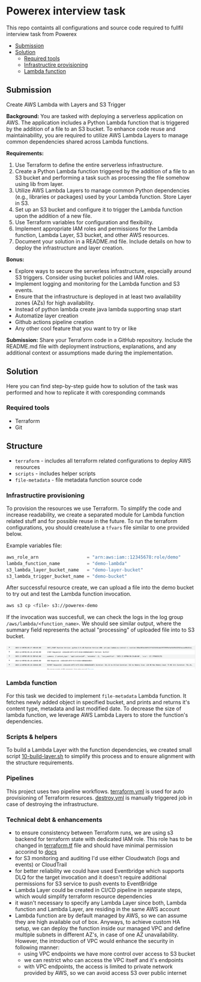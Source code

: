 # Powerex interview task

This repo containts all configurations and source code required to fullfil interview task from Powerex

- [Submission](#submission)
- [Solution](#solution)
  - [Required tools](#required-tools)
  - [Infrastructire provisioning](#infrastructire-provisioning)
  - [Lambda function](#lambda-function)

## Submission

Create AWS Lambda with Layers and S3 Trigger

**Background:**
You are tasked with deploying a serverless application on AWS.
The application includes a Python Lambda function that is triggered by the addition of a file to an S3 bucket.
To enhance code reuse and maintainability, you are required to utilize AWS Lambda Layers to manage common dependencies shared across Lambda functions.

**Requirements:**

1. Use Terraform to define the entire serverless infrastructure.
2. Create a Python Lambda function triggered by the addition of a file to an S3 bucket and performing a task such as processing the file somehow using lib from layer.
3. Utilize AWS Lambda Layers to manage common Python dependencies (e.g., libraries or packages) used by your Lambda function. Store Layer in S3.
4. Set up an S3 bucket and configure it to trigger the Lambda function upon the addition of a new file.
5. Use Terraform variables for configuration and flexibility.
6. Implement appropriate IAM roles and permissions for the Lambda function, Lambda Layer, S3 bucket, and other AWS resources.
7. Document your solution in a README.md file. Include details on how to deploy the infrastructure and layer creation.

**Bonus:**

- Explore ways to secure the serverless infrastructure, especially around S3 triggers. Consider using bucket policies and IAM roles.
- Implement logging and monitoring for the Lambda function and S3 events.
- Ensure that the infrastructure is deployed in at least two availability zones (AZs) for high availability.
- Instead of python lambda create java lambda supporting snap start
- Automatize layer creation
- Github actions pipeline creation
- Any other cool feature that you want to try or like

**Submission:**
Share your Terraform code in a GitHub repository. Include the README.md file with deployment instructions, explanations, and any additional context or assumptions made during the implementation.

## Solution

Here you can find step-by-step guide how to solution of the task was performed and how to replicate it with coresponding commands

### Required tools

- Terraform
- Git

## Structure

- `terraform` - includes all terraform related configurations to deploy AWS resources
- `scripts` - includes helper scripts
- `file-metadata` - file metadata function source code

### Infrastructire provisioning

To provision the resources we use Terraform. To simplify the code and increase readability, we create a separated module for Lambda function related stuff and for possible reuse in the future. To run the terraform configurations, you should create/use a `tfvars` file similar to one provided below.

Example variables file:

```terraform
aws_role_arn                  = "arn:aws:iam::12345678:role/demo"
lambda_function_name          = "demo-lambda"
s3_lambda_layer_bucket_name   = "demo-layer-bucket"
s3_lambda_trigger_bucket_name = "demo-bucket"
```

After successful resource create, we can upload a file into the demo bucket to try out and test the Lambda function invocation.

```bash
aws s3 cp <file> s3://powerex-demo
```

If the invocation was succesfull, we can check the logs in the log group `/aws/lambda/<function_name>`. We should see similar output, where the summary field represents the actual "processing" of uploaded file into to S3 bucket.

![log_output](image.png)

### Lambda function

For this task we decided to implement `file-metadata` Lambda function. It fetches newly added object in specified bucket, and prints and returns it's content type, metadata and last modified date. To decrease the size of lambda function, we leverage AWS Lambda Layers to store the function's dependencies.

### Scripts & helpers

To build a Lambda Layer with the function dependencies, we created small script [10-build-layer.sh](./scripts/10-build-layer.sh) to simplify this process and to ensure alignment with the structure requirements.

### Pipelines

This project uses two pipeline workflows. [terraform.yml](./.github/workflows/terraform.yml) is used for auto provisioning of Terraform resurces. [destroy.yml](./.github/workflows/destroy.yml) is manually triggered job in case of destroying the infrastructure.

### Technical debt & enhancements

- to ensure consistency between Terraform runs, we are using s3 backend for terraform state with dedicated IAM role. This role has to be changed in [terraform.tf](./terraform/terraform.tf#L17) file and should have minimal permission accorind to [docs](https://developer.hashicorp.com/terraform/language/settings/backends/s3#s3-bucket-permissions)
- for S3 monitoring and auditing I'd use either Cloudwatch (logs and events) or CloudTrail
- for better reliability we could have used Eventbridge which supports DLQ for the target invocation and it doesn't require additional permissions for S3 service to push events to EventBridge
- Lambda Layer could be created in CI/CD pipeline in separate steps, which would simplify terraform resource dependencies
- it wasn't necessary to specify any Lambda Layer since both, Lambda function and Lambda Layer, are residing in the same AWS account
- Lambda function are by default managed by AWS, so we can assume they are high available out of box. Anyways, to achieve custom HA setup, we can deploy the function inside our managed VPC and define multiple subnets in different AZ's, in case of one AZ unavailability. However, the introduction of VPC would enhance the security in following manner:
  - using VPC endpoints we have more control over access to S3 bucket
  - we can restrict who can access the VPC itself and it's endpoints
  - with VPC endpoints, the access is limited to private network provided by AWS, so we can avoid access S3 over public internet
